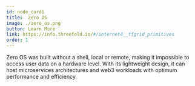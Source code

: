 ```yaml
---
id: node_card1
title:  Zero OS
image: ./zero_os.png
button: Learn More
link: https://info.threefold.io/#/internet4__tfgrid_primitives
order: 1
---
```


Zero OS was built without a shell, local or remote, making it impossible to access user data on a hardware level. With its lightweight design, it can host microservices architectures and web3 workloads with optimum performance and efficiency.
